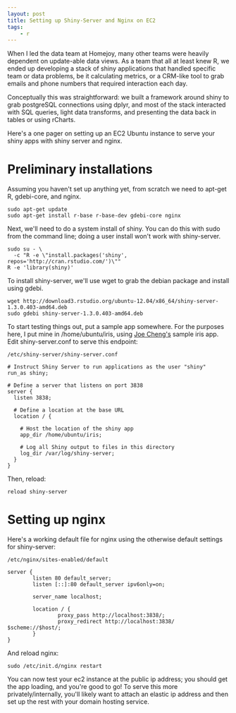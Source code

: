 ```yaml
---
layout: post
title: Setting up Shiny-Server and Nginx on EC2
tags:
    - r
---
```


When I led the data team at Homejoy, many other teams were heavily dependent on update-able data views. As a team that all at least knew R, we ended up developing a stack of shiny applications that handled specific team or data problems, be it calculating metrics, or a CRM-like tool to grab emails and phone numbers that required interaction each day.

Conceptually this was straightforward: we built a framework around shiny to grab postgreSQL connections using dplyr, and most of the stack interacted with SQL queries, light data transforms, and presenting the data back in tables or using rCharts.

Here's a one pager on setting up an EC2 Ubuntu instance to serve your shiny apps with shiny server and nginx.

# Preliminary installations

Assuming you haven't set up anything yet, from scratch we need to apt-get R, gdebi-core, and nginx.

    sudo apt-get update
    sudo apt-get install r-base r-base-dev gdebi-core nginx

Next, we'll need to do a system install of shiny. You can do this with sudo from the command line; doing a user install won't work with shiny-server.

    sudo su - \
      -c "R -e \"install.packages('shiny', repos='http://cran.rstudio.com/')\""
    R -e 'library(shiny)'

To install shiny-server, we'll use wget to grab the debian package and install using gdebi.

    wget http://download3.rstudio.org/ubuntu-12.04/x86_64/shiny-server-1.3.0.403-amd64.deb
    sudo gdebi shiny-server-1.3.0.403-amd64.deb

To start testing things out, put a sample app somewhere. For the purposes here, I put mine in /home/ubuntu/iris, using [Joe Cheng's](https://github.com/jcheng5) sample iris app. Edit shiny-server.conf to serve this endpoint:

`/etc/shiny-server/shiny-server.conf`

    # Instruct Shiny Server to run applications as the user "shiny"
    run_as shiny;

    # Define a server that listens on port 3838
    server {
      listen 3838;

      # Define a location at the base URL
      location / {

        # Host the location of the shiny app
        app_dir /home/ubuntu/iris;

        # Log all Shiny output to files in this directory
        log_dir /var/log/shiny-server;
      }
    }

Then, reload:

    reload shiny-server

# Setting up nginx

Here's a working default file for nginx using the otherwise default settings for shiny-server:

`/etc/nginx/sites-enabled/default`

    server {
            listen 80 default_server;
            listen [::]:80 default_server ipv6only=on;

            server_name localhost;

            location / {
                    proxy_pass http://localhost:3838/;
                    proxy_redirect http://localhost:3838/ $scheme://$host/;
            }
    }

And reload nginx:

    sudo /etc/init.d/nginx restart

You can now test your ec2 instance at the public ip address; you should get the app loading, and you're good to go! To serve this more privately/internally, you'll likely want to attach an elastic ip address and then set up the rest with your domain hosting service.
